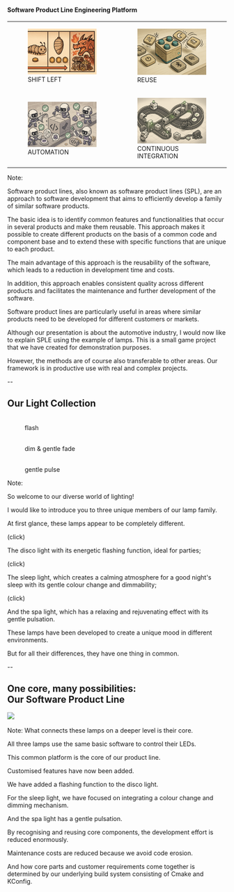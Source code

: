 #### Software Product Line Engineering Platform

<div class="grid2x2">
<table>
<tr>
  <td>
    <figure class="fragment" data-fragment-index="0">
      <img src="images/ShiftLeft.png" alt="">
      <figcaption>SHIFT LEFT</figcaption>
    </figure>
  </td>
  <td>
    <figure class="fragment" data-fragment-index="1">
      <img src="images/Reuse.png" alt="">
      <figcaption>REUSE</figcaption>
    </figure>
  </td>
</tr>
<tr>
  <td>
    <figure class="fragment" data-fragment-index="2">
      <img src="images/Automation.png" alt="">
      <figcaption>AUTOMATION</figcaption>
    </figure>
  </td>
  <td>
    <figure class="fragment" data-fragment-index="3">
      <img src="images/Continuous_Integration.png" alt="">
      <figcaption>CONTINUOUS INTEGRATION</figcaption>
    </figure>
  </td>
</tr>
</table>
</div>

Note:

Software product lines, also known as software product lines (SPL), are an approach to software development that aims to efficiently develop a family of similar software products.

The basic idea is to identify common features and functionalities that occur in several products and make them reusable. This approach makes it possible to create different products on the basis of a common code and component base and to extend these with specific functions that are unique to each product.

The main advantage of this approach is the reusability of the software, which leads to a reduction in development time and costs.

In addition, this approach enables consistent quality across different products and facilitates the maintenance and further development of the software.

Software product lines are particularly useful in areas where similar products need to be developed for different customers or markets.

Although our presentation is about the automotive industry, I would now like to explain SPLE using the example of lamps. This is a small game project that we have created for demonstration purposes.

However, the methods are of course also transferable to other areas. Our framework is in productive use with real and complex projects.

--

## Our Light Collection

<div class="three-wide">
  <figure class="fragment" data-fragment-index="0">
      <img src="images/disco-light.png" alt="">
      <figcaption>flash</figcaption>
  </figure>
  <figure class="fragment" data-fragment-index="1">
      <img src="images/sleeping-light.png" alt="">
      <figcaption>dim & gentle fade</figcaption>
  </figure>
  <figure class="fragment" data-fragment-index="2">
      <img src="images/spa-light.png" alt="">
      <figcaption>gentle pulse</figcaption>
  </figure>
</div>

Note:

So welcome to our diverse world of lighting!

I would like to introduce you to three unique members of our lamp family.

At first glance, these lamps appear to be completely different.

(click)

The disco light with its energetic flashing function, ideal for parties;

(click)

The sleep light, which creates a calming atmosphere for a good night's sleep with its gentle colour change and dimmability;

(click)

And the spa light, which has a relaxing and rejuvenating effect with its gentle pulsation.

These lamps have been developed to create a unique mood in different environments.

But for all their differences, they have one thing in common.

--

## One core, many possibilities: <br>Our Software Product Line

![](images/core-assets.png) <!-- .element: style="width: 50%" -->

Note:
What connects these lamps on a deeper level is their core.

All three lamps use the same basic software to control their LEDs.

This common platform is the core of our product line.

Customised features have now been added.

We have added a flashing function to the disco light.

For the sleep light, we have focused on integrating a colour change and dimming mechanism.

And the spa light has a gentle pulsation.

By recognising and reusing core components, the development effort is reduced enormously.

Maintenance costs are reduced because we avoid code erosion.

And how core parts and customer requirements come together is determined by our underlying build system consisting of Cmake and KConfig.
